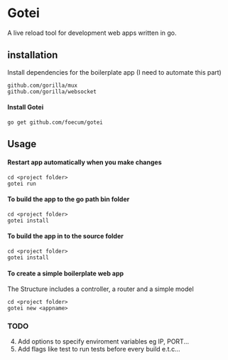 # Gotei
A live reload tool for development web apps written in go.
## installation
Install dependencies for the boilerplate app (I need to automate this part)

    github.com/gorilla/mux
    github.com/gorilla/websocket

#### Install Gotei
    go get github.com/foecum/gotei

## Usage
#### Restart app automatically when you make changes
    cd <project folder>
    gotei run

#### To build the app to the go path bin folder
    cd <project folder>
    gotei install

#### To build the app in to the source folder
    cd <project folder>
    gotei install

#### To create a simple boilerplate web app
The Structure includes a controller, a router and a simple model

    cd <project folder>
    gotei new <appname>

### TODO
4. Add options to specify enviroment variables eg IP, PORT...
5. Add flags like test to run tests before every build e.t.c...
